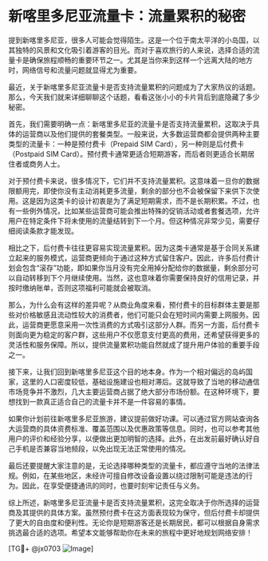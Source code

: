 # 新喀里多尼亚流量卡：流量累积的秘密

提到新喀里多尼亚，很多人可能会觉得陌生。这是一个位于南太平洋的小岛国，以其独特的风景和文化吸引着游客的目光。而对于喜欢旅行的人来说，选择合适的流量卡是确保旅程顺畅的重要环节之一。尤其是当你来到这样一个远离大陆的地方时，网络信号和流量问题就显得尤为重要。

最近，关于新喀里多尼亚流量卡是否支持流量累积的问题成为了大家热议的话题。那么，今天我们就来详细聊聊这个话题，看看这张小小的卡片背后到底隐藏了多少秘密。

首先，我们需要明确一点：新喀里多尼亚的流量卡是否支持流量累积，这取决于具体的运营商以及他们提供的套餐类型。一般来说，大多数运营商都会提供两种主要类型的流量卡：一种是预付费卡（Prepaid SIM Card），另一种则是后付费卡（Postpaid SIM Card）。预付费卡通常更适合短期游客，而后者则更适合长期居住者或商务人士。

对于预付费卡来说，很多情况下，它们并不支持流量累积。这意味着一旦你的数据限额用完，即使你没有主动消耗更多流量，剩余的部分也不会被保留下来供下次使用。这是因为这类卡的设计初衷是为了满足短期需求，而不是长期积累。不过，也有一些例外情况，比如某些运营商可能会推出特殊的促销活动或者套餐选项，允许用户在特定条件下将未使用的流量结转到下一个月。但这种情况非常少见，需要仔细阅读条款才能发现。

相比之下，后付费卡往往更容易实现流量累积。因为这类卡通常是基于合同关系建立起来的服务模式，运营商更倾向于通过这种方式留住客户。因此，许多后付费计划会包含“滚存”功能，即如果你当月没有完全用掉分配给你的数据量，剩余部分可以自动转移到下个月继续使用。当然，这也意味着你需要保持良好的信用记录，并按时缴纳账单，否则这项福利可能就会被取消。

那么，为什么会有这样的差异呢？从商业角度来看，预付费卡的目标群体主要是那些对价格敏感且流动性较大的消费者，他们可能只会在短时间内需要上网服务。因此，运营商更愿意采用一次性消费的方式吸引这部分人群。而另一方面，后付费卡则面向更为稳定的客户群，这些用户不仅愿意支付更高的费用，还希望获得更多的灵活性和服务保障。所以，提供流量累积功能自然就成了提升用户体验的重要手段之一。

接下来，让我们回到新喀里多尼亚这个目的地本身。作为一个相对偏远的岛屿国家，这里的人口密度较低，基础设施建设也相对滞后。这就导致了当地的移动通信市场竞争并不激烈，几大主要运营商占据了绝大部分市场份额。在这种环境下，要想找到一款真正适合自己的流量卡并不是一件容易的事情。

如果你计划前往新喀里多尼亚旅游，建议提前做好功课。可以通过官方网站查询各大运营商的具体资费标准、覆盖范围以及优惠政策等信息。同时，也可以参考其他用户的评价和经验分享，以便做出更加明智的选择。此外，在出发前最好确认好自己手机是否兼容当地频段，以免出现无法正常使用的情况。

最后还要提醒大家注意的是，无论选择哪种类型的流量卡，都应遵守当地的法律法规。例如，在某些地区，未经许可擅自修改设备设置以绕过限制可能是违法的行为。因此，在享受便捷通讯的同时，也要时刻牢记责任与义务。

综上所述，新喀里多尼亚流量卡是否支持流量累积，这完全取决于你所选择的运营商及其提供的具体方案。虽然预付费卡在这方面表现较为保守，但后付费卡却提供了更大的自由度和便利性。无论你是短期游客还是长期居民，都可以根据自身需求挑选最合适的选项。希望本文能够帮助你在未来的旅程中更好地规划网络安排！

[TG💪+ @jx0703 ![Image](https://github.com/user-attachments/assets/dbca1d08-cadb-493c-b0ec-ad6f7a83f270)]